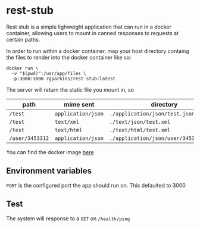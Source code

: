 # rest-stub

Rest stub is a simple lighweight application that can run in a docker container, 
allowing users to mount in canned responses to requests at certain paths. 

In order to run within a docker container, map your host directory containg the files to render into the docker container like so:

```text
docker run \
  -v "$(pwd)":/usr/app/files \
  -p:3000:3000 rgparkins/rest-stub:latest
```

The server will return the static file you mount in, so 

| path | mime sent | directory |
|---|---|---|
| `/test` | `application/json` | `./application/json/test.json` |
| `/test` | `text/xml` | `./text/json/test.xml` |
| `/test` | `text/html` | `./text/html/test.xml` |
| `/user/3453312` | `application/json` | `./application/json/user/3453312.json` |

You can find the docker image [here](https://hub.docker.com/repository/docker/rgparkins/rest-stub)

## Environment variables

`PORT` is the configured port the app should run on. This defaulted to 3000

## Test

The system will response to a `GET` on `/health/ping`  